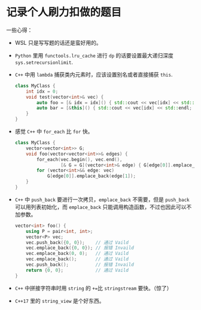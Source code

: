 # 记录个人刷力扣做的题目

一些心得：

- WSL 只是写写题的话还是蛮好用的。

- `Python` 里用 `functools.lru_cache` 进行 `dp` 的话要设置最大递归深度 `sys.setrecursionlimit`.

- `C++` 中用 `lambda` 捕获类内元素时，应该设置别名或者直接捕获 `this`.

  ```C++
  class MyClass {
      int idx = 0;
      void test(vector<int>& vec) {
          auto foo = [& idx = idx]() { std::cout << vec[idx] << std::endl; };
          auto bar = [&this]() { std::cout << vec[idx] << std::endl; };
      }
  }
  ```

- 感觉 `C++` 中 `for_each` 比 `for` 快。

  ```c++
  class MyClass {
      vector<vector<int>> G;
      void foo(vector<vector<int>>& edges) {
          for_each(vec.begin(), vec.end(),
                   [& G = G](vector<int>& edge) { G[edge[0]].emplace_back(edge[1]); });
          for (vector<int>&& edge: vec)
              G[edge[0]].emplace_back(edge[1]);
      }
  }
  
  ```

- `C++` 中 `push_back` 要进行一次拷贝，`emplace_back` 不需要，但是 `push_back` 可以用列表初始化，而 `emplace_back` 只能调用构造函数，不过也因此可以不加参数。

  ```C++
  vector<int> foo() {
      using P = pair<int, int>;
      vector<P> vec;
      vec.push_back({0, 0});    // 通过 Vaild
      vec.emplace_back({0, 0}); // 报错 Invaild
      vec.emplace_back(0, 0);   // 通过 Vaild
      vec.emplace_back();       // 通过 Vaild
      vec.push_back();          // 报错 Invaild
      return {0, 0};            // 通过 Vaild
  }
  ```

- `C++` 中拼接字符串时用 `string` 的 `+=`比 `stringstream` 要快。（惊了）

- `C++17` 里的 `string_view` 是个好东西。